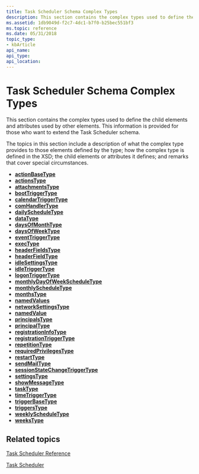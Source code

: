 ```yaml
---
title: Task Scheduler Schema Complex Types
description: This section contains the complex types used to define the child elements and attributes used by other elements. This information is provided for those who want to extend the Task Scheduler schema.
ms.assetid: 1db9049d-f2c7-4dc1-b7f0-b25bec551bf3
ms.topic: reference
ms.date: 05/31/2018
topic_type: 
- kbArticle
api_name: 
api_type: 
api_location: 
---
```


# Task Scheduler Schema Complex Types

This section contains the complex types used to define the child elements and attributes used by other elements. This information is provided for those who want to extend the Task Scheduler schema.

The topics in this section include a description of what the complex type provides to those elements defined by the type; how the complex type is defined in the XSD; the child elements or attributes it defines; and remarks that cover special circumstances.

-   [**actionBaseType**](taskschedulerschema-actionbasetype-complextype.md)
-   [**actionsType**](taskschedulerschema-actionstype-complextype.md)
-   [**attachmentsType**](taskschedulerschema-attachmentstype-complextype.md)
-   [**bootTriggerType**](taskschedulerschema-boottriggertype-complextype.md)
-   [**calendarTriggerType**](taskschedulerschema-calendartriggertype-complextype.md)
-   [**comHandlerType**](taskschedulerschema-comhandlertype-complextype.md)
-   [**dailyScheduleType**](taskschedulerschema-dailyscheduletype-complextype.md)
-   [**dataType**](taskschedulerschema-datatype-complextype.md)
-   [**daysOfMonthType**](taskschedulerschema-daysofmonthtype-complextype.md)
-   [**daysOfWeekType**](taskschedulerschema-daysofweektype-complextype.md)
-   [**eventTriggerType**](taskschedulerschema-eventtriggertype-complextype.md)
-   [**execType**](taskschedulerschema-exectype-complextype.md)
-   [**headerFieldsType**](taskschedulerschema-headerfieldstype-complextype.md)
-   [**headerFieldType**](taskschedulerschema-headerfieldtype-complextype.md)
-   [**idleSettingsType**](taskschedulerschema-idlesettingstype-complextype.md)
-   [**idleTriggerType**](taskschedulerschema-idletriggertype-complextype.md)
-   [**logonTriggerType**](taskschedulerschema-logontriggertype-complextype.md)
-   [**monthlyDayOfWeekScheduleType**](taskschedulerschema-monthlydayofweekscheduletype-complextype.md)
-   [**monthlyScheduleType**](taskschedulerschema-monthlyscheduletype-complextype.md)
-   [**monthsType**](taskschedulerschema-monthstype-complextype.md)
-   [**namedValues**](taskschedulerschema-namedvalues-complextype.md)
-   [**networkSettingsType**](taskschedulerschema-networksettingstype-complextype.md)
-   [**namedValue**](schema-namedvalue-complextype.md)
-   [**principalsType**](taskschedulerschema-principalstype-complextype.md)
-   [**principalType**](taskschedulerschema-principaltype-complextype.md)
-   [**registrationInfoType**](taskschedulerschema-registrationinfotype-complextype.md)
-   [**registrationTriggerType**](taskschedulerschema-registrationtriggertype-complextype.md)
-   [**repetitionType**](taskschedulerschema-repetitiontype-complextype.md)
-   [**requiredPrivilegesType**](taskschedulerschema-requiredprivilegestype-complextype.md)
-   [**restartType**](taskschedulerschema-restarttype-complextype.md)
-   [**sendMailType**](taskschedulerschema-sendemailtype-complextype.md)
-   [**sessionStateChangeTriggerType**](taskschedulerschema-sessionstatechangetriggertype-complextype.md)
-   [**settingsType**](taskschedulerschema-settingstype-complextype.md)
-   [**showMessageType**](taskschedulerschema-showmessagetype-complextype.md)
-   [**taskType**](taskschedulerschema-tasktype-complextype.md)
-   [**timeTriggerType**](taskschedulerschema-timetriggertype-complextype.md)
-   [**triggerBaseType**](taskschedulerschema-triggerbasetype-complextype.md)
-   [**triggersType**](taskschedulerschema-triggerstype-complextype.md)
-   [**weeklyScheduleType**](taskschedulerschema-weeklyscheduletype-complextype.md)
-   [**weeksType**](taskschedulerschema-weekstype-complextype.md)

## Related topics

<dl> <dt>

[Task Scheduler Reference](task-scheduler-reference.md)
</dt> <dt>

[Task Scheduler](task-scheduler-start-page.md)
</dt> </dl>

 

 





